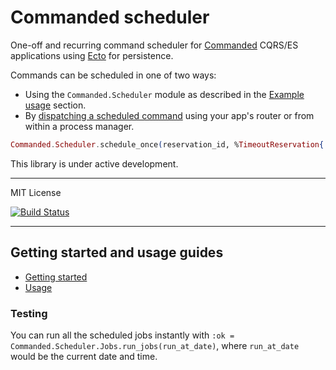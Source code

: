 # Commanded scheduler

One-off and recurring command scheduler for [Commanded](https://github.com/commanded/commanded) CQRS/ES applications using [Ecto](https://github.com/elixir-ecto/ecto) for persistence.

Commands can be scheduled in one of two ways:

- Using the `Commanded.Scheduler` module as described in the [Example usage](guides/Usage.md#usage) section.
- By [dispatching a scheduled command](guides/Usage.md#dispatch-a-scheduled-command) using your app's router or from within a process manager.

```elixir
Commanded.Scheduler.schedule_once(reservation_id, %TimeoutReservation{..}, ~N[2020-01-01 12:00:00])
```

This library is under active development.

---

MIT License

[![Build Status](https://travis-ci.org/commanded/commanded-scheduler.svg?branch=master)](https://travis-ci.org/commanded/commanded-scheduler)

---

## Getting started and usage guides

- [Getting started](guides/Getting%20Started.md)
- [Usage](guides/Usage.md)


### Testing

You can run all the scheduled jobs instantly with `:ok = Commanded.Scheduler.Jobs.run_jobs(run_at_date)`, where `run_at_date` would be the current date and time.
